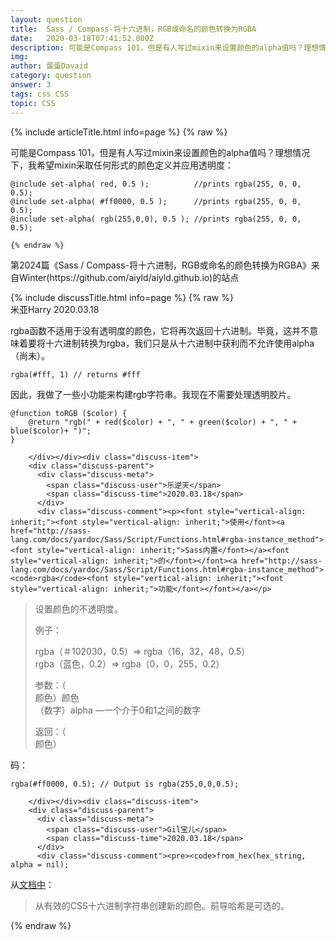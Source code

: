 ```yaml
---
layout: question
title:  Sass / Compass-将十六进制，RGB或命名的颜色转换为RGBA
date:   2020-03-18T07:41:52.000Z
description: 可能是Compass 101，但是有人写过mixin来设置颜色的alpha值吗？理想情况下，我希望mixin采取任何形式的颜色定义并应用透明度：\`in...
img: 
author: 蛋蛋Davaid
category: question
answer: 3
tags: css CSS
topic: CSS
---
```

<div class="article-root">
  <div class="article">
    {% include articleTitle.html info=page %}
    {% raw %}
    <div class="article-content"><p><font style="vertical-align: inherit;"><font style="vertical-align: inherit;">可能是Compass 101，但是有人写过mixin来设置颜色的alpha值吗？</font><font style="vertical-align: inherit;">理想情况下，我希望mixin采取任何形式的颜色定义并应用透明度：</font></font></p>

<pre><code>@include set-alpha( red, 0.5 );          //prints rgba(255, 0, 0, 0.5);<font></font>
@include set-alpha( #ff0000, 0.5 );      //prints rgba(255, 0, 0, 0.5);<font></font>
@include set-alpha( rgb(255,0,0), 0.5 ); //prints rgba(255, 0, 0, 0.5);<font></font>
</code></pre></div>
    {% endraw %}
  </div>
  <p class="winter_mark">第2024篇《Sass / Compass-将十六进制，RGB或命名的颜色转换为RGBA》来自Winter(https://github.com/aiyld/aiyld.github.io)的站点</p>
  <div class="discuss-wrapper">
    {% include discussTitle.html info=page %}
    {% raw %}
    <div class="discuss-list">
    <div class="discuss-item">
        <div class="discuss-parent">
          <div class="discuss-meta">
            <span class="discuss-user">米亚Harry</span>
            <span class="discuss-time">2020.03.18</span>
          </div>
          <div class="discuss-comment"><p><font style="vertical-align: inherit;"><font style="vertical-align: inherit;">rgba函数不适用于没有透明度的颜色，它将再次返回十六进制。</font><font style="vertical-align: inherit;">毕竟，这并不意味着要将十六进制转换为rgba，我们只是从十六进制中获利而不允许使用alpha（尚未）。</font></font></p>

<pre><code>rgba(#fff, 1) // returns #fff
</code></pre>

<p><font style="vertical-align: inherit;"><font style="vertical-align: inherit;">因此，我做了一些小功能来构建rgb字符串。</font><font style="vertical-align: inherit;">我现在不需要处理透明胶片。</font></font></p>

<pre><code>@function toRGB ($color) {<font></font>
    @return "rgb(" + red($color) + ", " + green($color) + ", " + blue($color)+ ")";<font></font>
}<font></font>
</code></pre></div>
        </div></div><div class="discuss-item">
        <div class="discuss-parent">
          <div class="discuss-meta">
            <span class="discuss-user">乐逆天</span>
            <span class="discuss-time">2020.03.18</span>
          </div>
          <div class="discuss-comment"><p><font style="vertical-align: inherit;"><font style="vertical-align: inherit;">使用</font><a href="http://sass-lang.com/docs/yardoc/Sass/Script/Functions.html#rgba-instance_method"><font style="vertical-align: inherit;">Sass内置</font></a><font style="vertical-align: inherit;">的</font></font><a href="http://sass-lang.com/docs/yardoc/Sass/Script/Functions.html#rgba-instance_method"><code>rgba</code><font style="vertical-align: inherit;"><font style="vertical-align: inherit;">功能</font></font></a></p>

<blockquote>
  <p><font style="vertical-align: inherit;"><font style="vertical-align: inherit;">设置颜色的不透明度。</font></font></p>
  
  <p><font style="vertical-align: inherit;"><font style="vertical-align: inherit;">例子：</font></font></p>
  
  <p><font style="vertical-align: inherit;"><font style="vertical-align: inherit;">rgba（＃102030，0.5）=&gt; rgba（16，32，48，0.5）</font></font><br><font style="vertical-align: inherit;"><font style="vertical-align: inherit;">
  rgba（蓝色，0.2）=&gt; rgba（0，0，255，0.2）  </font></font></p>
  
  <p><font style="vertical-align: inherit;"><font style="vertical-align: inherit;">参数：（</font></font><br><font style="vertical-align: inherit;"><font style="vertical-align: inherit;">
  颜色）颜色</font></font><br><font style="vertical-align: inherit;"><font style="vertical-align: inherit;">
  （数字）alpha —一个介于0和1之间的数字  </font></font></p>
  
  <p><font style="vertical-align: inherit;"><font style="vertical-align: inherit;">返回：（</font></font><br><font style="vertical-align: inherit;"><font style="vertical-align: inherit;">
  颜色）</font></font></p>
</blockquote>

<p><font style="vertical-align: inherit;"><font style="vertical-align: inherit;">码：</font></font></p>

<pre><code>rgba(#ff0000, 0.5); // Output is rgba(255,0,0,0.5);
</code></pre></div>
        </div></div><div class="discuss-item">
        <div class="discuss-parent">
          <div class="discuss-meta">
            <span class="discuss-user">Gil宝儿</span>
            <span class="discuss-time">2020.03.18</span>
          </div>
          <div class="discuss-comment"><pre><code>from_hex(hex_string, alpha = nil);
</code></pre>

<p><font style="vertical-align: inherit;"><font style="vertical-align: inherit;">从</font></font><a href="http://sass-lang.com/documentation/Sass/Script/Value/Color.html#from_hex-class_method" rel="nofollow"><font style="vertical-align: inherit;"><font style="vertical-align: inherit;">文档中</font></font></a><font style="vertical-align: inherit;"><font style="vertical-align: inherit;">：</font></font></p>

<blockquote>
  <p><font style="vertical-align: inherit;"><font style="vertical-align: inherit;">从有效的CSS十六进制字符串创建新的颜色。</font><font style="vertical-align: inherit;">前导哈希是可选的。</font></font></p>
</blockquote></div>
        </div></div>
    </div>
    {% endraw %}
  </div>
<div>
